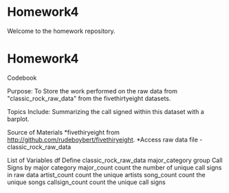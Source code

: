 # Homework4

Welcome to the homework repository.

# Homework4
Codebook

Purpose:
To Store the work performed on the raw data from "classic_rock_raw_data" from the fivethirtyeight datasets.

Topics Include:
Summarizing the call signed within this dataset with a barplot.


Source of Materials
*fivethiryeight from http://github.com/rudeboybert/fivethiryeight.
*Access raw data file - classic_rock_raw_data

List of Variables
df                  Define classic_rock_raw_data
major_category      group Call Signs by major category
major_count         count the number of unique call signs in raw data
artist_count        count the unique artists
song_count          count the unique songs
callsign_count      count the unique call signs





